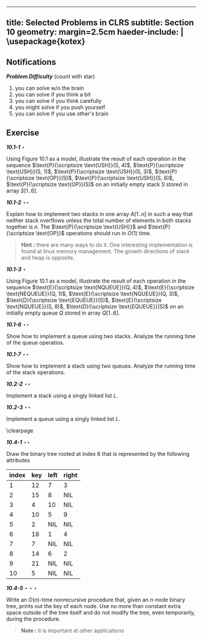 
---
title: Selected Problems in CLRS
subtitle: Section 10
geometry: margin=2.5cm
haeder-include: | 
  \usepackage{kotex}  
---

## Notifications


***Problem Difficulty*** (count with star)

1. you can solve w/o the brain
2. you can solve if you think a bit
3. you can solve if you think carefully
4. you might solve if you push yourself
5. you can solve if you use other's brain

## Exercise

***10.1-1*** $\star$

Using Figure 10.1 as a model, illustrate the result of each operation in the sequence $\text{P}{\scriptsize \text{USH}}(S, 4)$, $\text{P}{\scriptsize \text{USH}}(S, 1)$, $\text{P}{\scriptsize \text{USH}}(S, 3)$, $\text{P}{\scriptsize \text{OP}}(S)$, $\text{P}{\scriptsize \text{USH}}(S, 8)$, $\text{P}{\scriptsize \text{OP}}(S)$ on an initially empty stack $S$ stored in array $S[1..6]$.

***10.1-2*** $\star\star$

Explain how to implement two stacks in one array $A[1..n]$ in such a way that neither stack overflows unless the total number of elements in both stacks together is $n$. The $\text{P}{\scriptsize \text{USH}}$ and $\text{P}{\scriptsize \text{OP}}$ operations should run in $O(1)$ time.

> **Hint :** there are many ways to do it. One interesting implementation is found at linux memory management. The growth directions of stack and heap is opposite.

***10.1-3*** $\star$

Using Figure 10.1 as a model, illustrate the result of each operation in the sequence $\text{E}{\scriptsize \text{NQUEUE}}(Q, 4)$, $\text{E}{\scriptsize \text{NEQUEUE}}(Q, 1)$, $\text{E}{\scriptsize \text{NQUEUE}}(Q, 3)$, $\text{D}{\scriptsize \text{EQUEUE}}(S)$, $\text{E}{\scriptsize \text{NQUEUE}}(S, 8)$, $\text{D}{\scriptsize \text{EQUEUE}}(S)$ on an initially empty queue $Q$ stored in array $Q[1..6]$.

***10.1-6*** $\star\star$

Show how to implement a queue using two stacks. Analyze the running time of the queue operatios.

***10.1-7*** $\star\star$

Show how to implement a stack using two queues. Analyze the running time of the stack operations.

***10.2-2*** $\star\star$

Implement a stack using a singly linked list $L$.

***10.2-3*** $\star\star$

Implement a queue using a singly linked list $L$.

\clearpage

***10.4-1*** $\star\star$

Draw the binary tree rooted at index 6 that is represented by the following attributes


|index|key|left|right|
|-----|---|----|-----|
|1    |12 |7   |3    |
|2    |15 |8   |NIL  |
|3    |4  |10  |NIL  |
|4    |10 |5   |9    |
|5    |2  |NIL |NIL  |
|6    |18 |1   |4    |
|7    |7  |NIL |NIL  |
|8    |14 |6   |2    |
|9    |21 |NIL |NIL  |
|10   |5  |NIL |NIL  |

***10.4-5*** $\star\star\star$

Write an $O(n)$-time nonrecursive procedure that, given an $n$-node binary tree, prints out the key of each node. Use no more than constant extra space outside of the tree itself and do not modify the tree, even temporarily, during the procedure.

> **Note :** it is important at other applications

